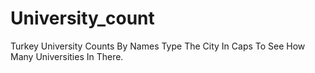# University_count
Turkey University Counts By Names
Type The City In Caps To See How Many Universities In There.
